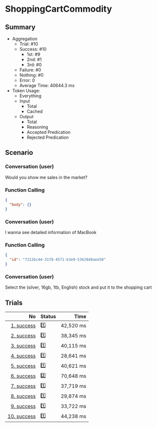 # ShoppingCartCommodity
## Summary
  - Aggregation
    - Trial: #10
    - Success: #10
      - 1st: #9
      - 2nd: #1
      - 3rd: #0
    - Failure: #0
    - Nothing: #0
    - Error: 0
    - Average Time: 40644.3 ms
  - Token Usage:
    - Everything
    - Input
      - Total
      - Cached
    - Output
      - Total
      - Reasoning
      - Accepted Predication
      - Rejected Predication

## Scenario
### Conversation (user)
Would you show me sales in the market?

### Function Calling
```json
{
  "body": {}
}
```

### Conversation (user)
I wanna see detailed information of MacBook

### Function Calling
```json
{
  "id": "7212bc44-31f8-4571-b3e9-5362040aee50"
}
```

### Conversation (user)
Select the (silver, 16gb, 1tb, English) stock and put it to the shopping cart

## Trials
No | Status | Time
---:|:-------|------:
[1. success](./trials/1.success.json) | 1️⃣ | 42,520 ms
[2. success](./trials/2.success.json) | 1️⃣ | 38,345 ms
[3. success](./trials/3.success.json) | 1️⃣ | 40,115 ms
[4. success](./trials/4.success.json) | 1️⃣ | 28,641 ms
[5. success](./trials/5.success.json) | 1️⃣ | 40,621 ms
[6. success](./trials/6.success.json) | 2️⃣ | 70,648 ms
[7. success](./trials/7.success.json) | 1️⃣ | 37,719 ms
[8. success](./trials/8.success.json) | 1️⃣ | 29,874 ms
[9. success](./trials/9.success.json) | 1️⃣ | 33,722 ms
[10. success](./trials/10.success.json) | 1️⃣ | 44,238 ms
